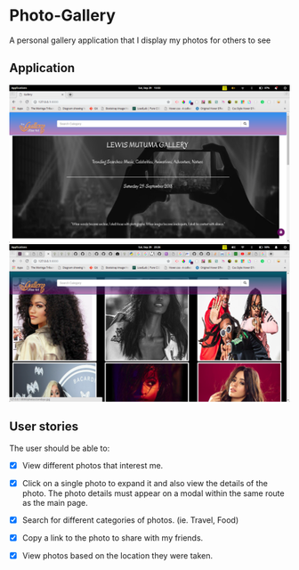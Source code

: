 # Photo-Gallery
A personal gallery application that I display my photos for others to see
## Application

<img src="/images/images/landingpage1.JPEG">

<img src="/images/images/Landingpage2.JPEG">


## User stories

The user should be able to:

+ [x] View different photos that interest me.
+ [x] Click on a single photo to expand it and also view the details of the photo. The photo details must appear on a modal within the same route as the main page.
+ [x] Search for different categories of photos. (ie. Travel, Food)
+ [x] Copy a link to the photo to share with my friends.
+ [x] View photos based on the location they were taken.

